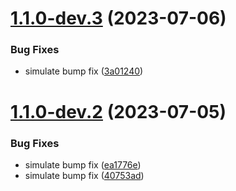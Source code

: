 # [1.1.0-dev.3](https://github.com/hagzag/cicd-toolz/compare/v1.1.0-dev.2...v1.1.0-dev.3) (2023-07-06)


### Bug Fixes

* simulate bump fix ([3a01240](https://github.com/hagzag/cicd-toolz/commit/3a012406adc4c6575749d952699145d25639d603))

# [1.1.0-dev.2](https://github.com/hagzag/cicd-toolz/compare/v1.1.0-dev.1...v1.1.0-dev.2) (2023-07-05)


### Bug Fixes

* simulate bump fix ([ea1776e](https://github.com/hagzag/cicd-toolz/commit/ea1776ea5aae98c95d3981ebc186709975ad9198))
* simulate bump fix ([40753ad](https://github.com/hagzag/cicd-toolz/commit/40753addf3c7d892fa21bcf2fce1e6394b315811))



